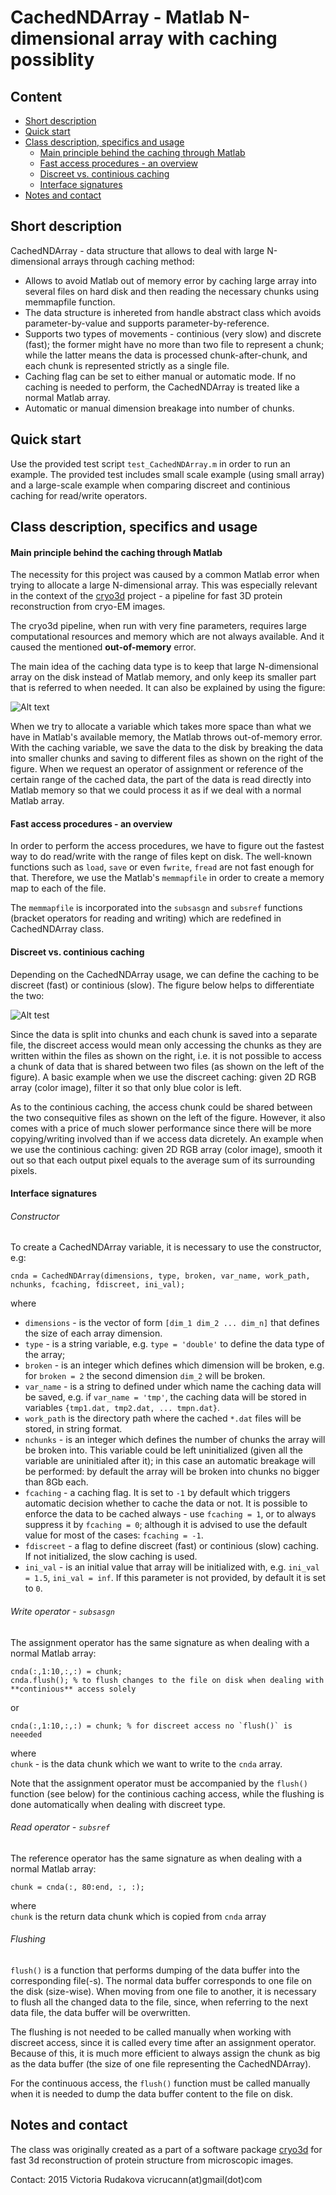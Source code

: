 # CachedNDArray - Matlab N-dimensional array with caching possiblity

## Content
* [Short description](https://github.com/vicrucann/cacharr#short-description)
* [Quick start](https://github.com/vicrucann/cacharr#quick-start)
* [Class description, specifics and usage](https://github.com/vicrucann/cacharr#class-description-specifics-and-usage)
  * [Main principle behind the caching through Matlab](https://github.com/vicrucann/cacharr#main-principle-behind-the-caching-through-matlab)
  * [Fast access procedures - an overview](https://github.com/vicrucann/cacharr#fast-access-procedures---an-overview)
  * [Discreet vs. continious caching](https://github.com/vicrucann/cacharr#discreet-vs-continious-caching)
  * [Interface signatures](https://github.com/vicrucann/cacharr#interface-signatures)
* [Notes and contact](https://github.com/vicrucann/cacharr#notes-and-contact)

## Short description  

CachedNDArray - data structure that allows to deal with large N-dimensional arrays through caching method: 
* Allows to avoid Matlab out of memory error by caching large array into several files on hard disk and then reading the necessary chunks using memmapfile function. 
* The data structure is inhereted from handle abstract class which avoids parameter-by-value and supports parameter-by-reference. 
* Supports two types of movements - continious (very slow) and discrete (fast); the former might have no more than two file to represent a chunk; while the latter means the data is processed chunk-after-chunk, and each chunk is represented strictly as a single file.  
* Caching flag can be set to either manual or automatic mode. If no caching is needed to perform, the CachedNDArray is treated like a normal Matlab array.
* Automatic or manual dimension breakage into number of chunks.

## Quick start

Use the provided test script `test_CachedNDArray.m` in order to run an example. The provided test includes small scale example (using small array) and a large-scale example when comparing discreet and continious caching for read/write operators.

## Class description, specifics and usage

#### Main principle behind the caching through Matlab

The necessity for this project was caused by a common Matlab error when trying to allocate a large N-dimensional array. This was especially relevant in the context of the [cryo3d](https://github.com/vicrucann/cryo3d) project - a pipeline for fast 3D protein reconstruction from cryo-EM images.  

The cryo3d pipeline, when run with very fine parameters, requires large computational resources and memory which are not always available. And it caused the mentioned **out-of-memory** error.  

The main idea of the caching data type is to keep that large N-dimensional array on the disk instead of Matlab memory, and only keep its smaller part that is referred to when needed. It can also be explained by using the figure:  

![Alt text](https://github.com/vicrucann/cacharr/blob/master/img/cached.png)  

When we try to allocate a variable which takes more space than what we have in Matlab's available memory, the Matlab throws out-of-memory error. With the caching variable, we save the data to the disk by breaking the data into smaller chunks and saving to different files as shown on the right of the figure. When we request an operator of assignment or reference of the certain range of the cached data, the part of the data is read directly into Matlab memory so that we could process it as if we deal with a normal Matlab array.

#### Fast access procedures - an overview

In order to perform the access procedures, we have to figure out the fastest way to do read/write with the range of files kept on disk. The well-known functions such as `load`, `save` or even `fwrite`, `fread` are not fast enough for that. Therefore, we use the Matlab's `memmapfile` in order to create a memory map to each of the file. 

The `memmapfile` is incorporated into the `subsasgn` and `subsref` functions (bracket operators for reading and writing) which are redefined in CachedNDArray class. 

#### Discreet vs. continious caching

Depending on the CachedNDArray usage, we can define the caching to be discreet (fast) or continious (slow). The figure below helps to differentiate the two: 

![Alt test](https://github.com/vicrucann/cacharr/blob/master/img/slow-fast.png)

Since the data is split into chunks and each chunk is saved into a separate file, the discreet access would mean only accessing the chunks as they are written within the files as shown on the right, i.e. it is not possible to access a chunk of data that is shared between two files (as shown on the left of the figure). A basic example when we use the discreet caching: given 2D RGB array (color image), filter it so that only blue color is left.  

As to the continious caching, the access chunk could be shared between the two consequitive files as shown on the left of the figure. However, it also comes with a price of much slower performance since there will be more copying/writing involved than if we access data dicretely. An example when we use the continious caching: given 2D RGB array (color image), smooth it out so that each output pixel equals to the average sum of its surrounding pixels.    

#### Interface signatures  

###### Constructor

To create a CachedNDArray variable, it is necessary to use the constructor, e.g:  
```
cnda = CachedNDArray(dimensions, type, broken, var_name, work_path, nchunks, fcaching, fdiscreet, ini_val);
```  
where  
* `dimensions` - is the vector of form `[dim_1 dim_2 ... dim_n]` that defines the size of each array dimension.  
* `type` - is a string variable, e.g. `type = 'double'` to define the data type of the array;  
* `broken` - is an integer which defines which dimension will be broken, e.g. for `broken = 2` the second dimension `dim_2` will be broken.  
* `var_name` - is a string to defined under which name the caching data will be saved, e.g. if `var_name = 'tmp'`, the caching data will be stored in variables `{tmp1.dat, tmp2.dat, ... tmpn.dat}`.  
* `work_path` is the directory path where the cached `*.dat` files will be stored, in string format.  
* `nchunks` - is an integer which defines the number of chunks the array will be broken into. This variable could be left uninitialized (given all the variable are uninitialed after it); in this case an automatic breakage will be performed: by default the array will be broken into chunks no bigger than 8Gb each. 
* `fcaching` - a caching flag. It is set to `-1` by default which triggers automatic decision whether to cache the data or not. It is possible to enforce the data to be cached always - use `fcaching = 1`, or to always suppress it by `fcaching = 0`; although it is advised to use the default value for most of the cases: `fcaching = -1`.  
* `fdiscreet` - a flag to define discreet (fast) or continious (slow) caching. If not initialized, the slow caching is used.  
* `ini_val` - is an initial value that array will be initialized with, e.g. `ini_val = 1.5`, `ini_val = inf`. If this parameter is not provided, by default it is set to `0`.

###### Write operator - `subsasgn`

The assignment operator has the same signature as when dealing with a normal Matlab array:  
```
cnda(:,1:10,:,:) = chunk;
cnda.flush(); % to flush changes to the file on disk when dealing with **continious** access solely
```  
or  
```
cnda(:,1:10,:,:) = chunk; % for discreet access no `flush()` is neeeded
```
where  
`chunk` - is the data chunk which we want to write to the `cnda` array.  

Note that the assignment operator must be accompanied by the `flush()` function (see below) for the continious caching access, while the flushing is done automatically when dealing with discreet type.

###### Read operator - `subsref` 

The reference operator has the same signature as when dealing with a normal Matlab array:  
```
chunk = cnda(:, 80:end, :, :);
```
where  
`chunk` is the return data chunk which is copied from `cnda` array

###### Flushing

`flush()` is a function that performs dumping of the data buffer into the corresponding file(-s). The normal data buffer corresponds to one file on the disk (size-wise). When moving from one file to another, it is necessary to flush all the changed data to the file, since, when referring to the next data file, the data buffer will be overwritten.

The flushing is not needed to be called manually when working with discreet access, since it is called every time after an assignment operator. Because of this, it is much more efficient to always assign the chunk as big as the data buffer (the size of one file representing the CachedNDArray).

For the continuous access, the `flush()` function must be called manually when it is needed to dump the data buffer content to the file on disk.

## Notes and contact 

The class was originally created as a part of a software package [cryo3d](https://github.com/vicrucann/cryo3d) for fast 3d reconstruction of protein structure from microscopic images.

Contact: 2015 Victoria Rudakova vicrucann(at)gmail(dot)com

